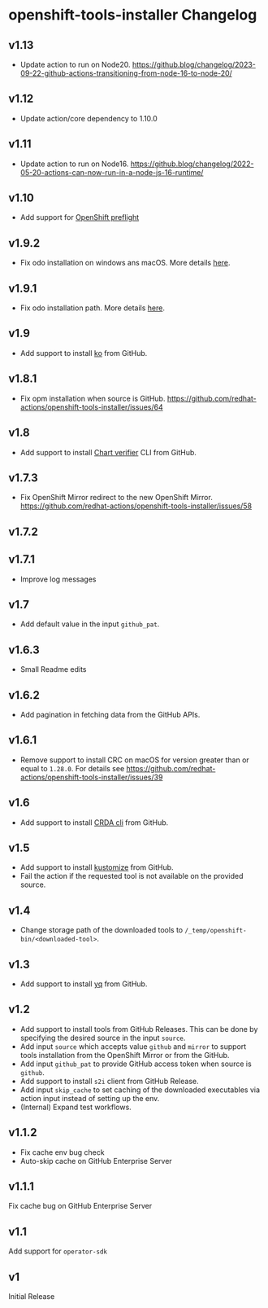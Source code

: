 # openshift-tools-installer Changelog
## v1.13
- Update action to run on Node20. https://github.blog/changelog/2023-09-22-github-actions-transitioning-from-node-16-to-node-20/

## v1.12
- Update action/core dependency to 1.10.0

## v1.11
- Update action to run on Node16. https://github.blog/changelog/2022-05-20-actions-can-now-run-in-a-node-js-16-runtime/

## v1.10
- Add support for [OpenShift preflight](https://github.com/redhat-openshift-ecosystem/openshift-preflight)

## v1.9.2
- Fix odo installation on windows ans macOS. More details [here](https://github.com/redhat-actions/openshift-tools-installer/issues/75).

## v1.9.1
- Fix odo installation path. More details [here](https://github.com/redhat-actions/openshift-tools-installer/issues/66).

## v1.9
- Add support to install [ko](https://github.com/google/ko) from GitHub.

## v1.8.1
- Fix opm installation when source is GitHub. https://github.com/redhat-actions/openshift-tools-installer/issues/64

## v1.8
- Add support to install [Chart verifier](https://github.com/redhat-certification/chart-verifier) CLI from GitHub.

## v1.7.3
- Fix OpenShift Mirror redirect to the new OpenShift Mirror. https://github.com/redhat-actions/openshift-tools-installer/issues/58

## v1.7.2

## v1.7.1
- Improve log messages

## v1.7
- Add default value in the input `github_pat`.

## v1.6.3
- Small Readme edits

## v1.6.2
- Add pagination in fetching data from the GitHub APIs.

## v1.6.1
- Remove support to install CRC on macOS for version greater than or equal to `1.28.0`. For details see https://github.com/redhat-actions/openshift-tools-installer/issues/39

## v1.6
- Add support to install [CRDA cli](https://github.com/fabric8-analytics/cli-tools/blob/main/docs/cli_README.md) from GitHub.

## v1.5
- Add support to install [kustomize](https://github.com/kubernetes-sigs/kustomize) from GitHub.
- Fail the action if the requested tool is not available on the provided source.

## v1.4
- Change storage path of the downloaded tools to `/_temp/openshift-bin/<downloaded-tool>`.

## v1.3
- Add support to install [yq](https://github.com/mikefarah/yq) from GitHub.

## v1.2
- Add support to install tools from GitHub Releases. This can be done by specifying the desired source in the input `source`.
- Add input `source` which accepts value `github` and `mirror` to support tools installation from the OpenShift Mirror or from the GitHub.
- Add input `github_pat` to provide GitHub access token when source is `github`.
- Add support to install `s2i` client from GitHub Release.
- Add input `skip_cache` to set caching of the downloaded executables via action input instead of setting up the env.
- (Internal) Expand test workflows.

## v1.1.2
- Fix cache env bug check
- Auto-skip cache on GitHub Enterprise Server

## v1.1.1
Fix cache bug on GitHub Enterprise Server

## v1.1
Add support for `operator-sdk`

## v1
Initial Release
